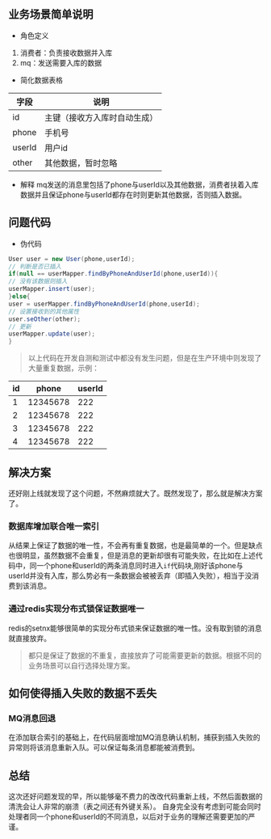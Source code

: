 ## 业务场景简单说明
* 角色定义

1. 消费者：负责接收数据并入库
2. mq：发送需要入库的数据


* 简化数据表格

|字段|说明|
|-|-|
|id|主键（接收方入库时自动生成）|
|phone|手机号|
|userId|用户id|
|other|其他数据，暂时忽略|


* 解释
mq发送的消息里包括了phone与userId以及其他数据，消费者扶着入库数据并且保证phone与userId都存在时则更新其他数据，否则插入数据。

## 问题代码

* 伪代码
```java
User user = new User(phone,userId);
// 判断是否已插入
if(null == userMapper.findByPhoneAndUserId(phone,userId)){
// 没有该数据则插入
userMapper.insert(user);
}else{
user = userMapper.findByPhoneAndUserId(phone,userId);
// 设置接收到的其他属性
user.seOther(other);
// 更新
userMapper.update(user);
}
```

> 以上代码在开发自测和测试中都没有发生问题，但是在生产环境中则发现了大量重复数据，示例：

|id|phone|userId|
|-|-|-|
|1|12345678|222|
|2|12345678|222|
|3|12345678|222|
|4|12345678|222|

## 解决方案
还好刚上线就发现了这个问题，不然麻烦就大了。既然发现了，那么就是解决方案了。

### 数据库增加联合唯一索引
从结果上保证了数据的唯一性，不会再有重复数据，也是最简单的一个。但是缺点也很明显，虽然数据不会重复，但是消息的更新却很有可能失败，在比如在上述代码中，同一个phone和userId的两条消息同时进入`if`代码块,刚好该phone与userId并没有入库，那么势必有一条数据会被被丢弃（即插入失败），相当于没消费到该消息。

### 通过redis实现分布式锁保证数据唯一
redis的setnx能够很简单的实现分布式锁来保证数据的唯一性。没有取到锁的消息就直接放弃。

> 都只是保证了数据的不重复，直接放弃了可能需要更新的数据。根据不同的业务场景可以自行选择处理方案。

## 如何使得插入失败的数据不丢失
### MQ消息回退
在添加联合索引的基础上，在代码层面增加MQ消息确认机制，捕获到插入失败的异常则将该消息重新入队。可以保证每条消息都能被消费到。

## 总结
这次还好问题发现的早，所以能够毫不费力的改改代码重新上线，不然后面数据的清洗会让人非常的崩溃（表之间还有外键关系）。
自身完全没有考虑到可能会同时处理者同一个phone和userId的不同消息，以后对于业务的理解还需要更加的严谨。